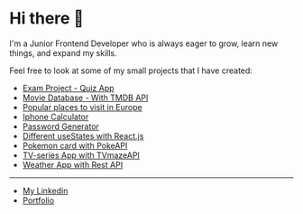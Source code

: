 # Hi there 👋
I'm a Junior Frontend Developer who is always eager to grow, learn new things, and expand my skills.

Feel free to look at some of my small projects that I have created:
* [Exam Project - Quiz App](https://dailyquizine.vercel.app)
* [Movie Database - With TMDB API](https://lindetti-movies.vercel.app/)
* [Popular places to visit in Europe](https://popular-vacations.netlify.app/)
* [Iphone Calculator](https://calculator-flax-theta.vercel.app)
* [Password Generator](https://password-generator-nu-eight.vercel.app)
* [Different useStates with React.js](https://react-states-alpha.vercel.app/)
* [Pokemon card with PokeAPI](https://pokemon-api-dm8s.vercel.app)
* [TV-series App with TVmazeAPI](https://tvseries-api.netlify.app)
* [Weather App with Rest API](https://weather-api-lindetti.vercel.app)

*** 
* [My Linkedin](https://www.linkedin.com/in/alexander-lind-2b2934199)
* [Portfolio](https://alexanderlind.vercel.app/)
